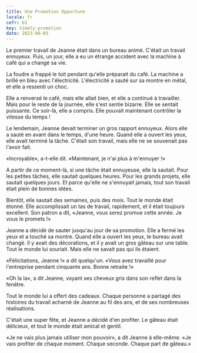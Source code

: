 ```yaml
---
title: Une Promotion Opportune
locale: fr
cefr: b1
key: timely-promotion
date: 2023-06-03
---
```


Le premier travail de Jeanne était dans un bureau animé. C'était un travail ennuyeux. Puis, un jour, elle a eu un étrange accident avec la machine à café qui a changé sa vie.

La foudre a frappé le toit pendant qu'elle préparait du café. La machine a brillé en bleu avec l'électricité. L'électricité a sauté sur sa montre en métal, et elle a ressenti un choc.

Elle a renversé le café, mais elle allait bien, et elle a continué à travailler. Mais pour le reste de la journée, elle s'est sentie bizarre. Elle se sentait puissante. Ce soir-là, elle a compris. Elle pouvait maintenant contrôler la vitesse du temps !

Le lendemain, Jeanne devait terminer un gros rapport ennuyeux. Alors elle a sauté en avant dans le temps, d'une heure. Quand elle a ouvert les yeux, elle avait terminé la tâche. C'était son travail, mais elle ne se souvenait pas l'avoir fait.

«Incroyable», a-t-elle dit. «Maintenant, je n'ai plus à m'ennuyer !»

A partir de ce moment-là, si une tâche était ennuyeuse, elle la sautait. Pour les petites tâches, elle sautait quelques heures. Pour les grands projets, elle sautait quelques jours. Et parce qu'elle ne s'ennuyait jamais, tout son travail était plein de bonnes idées.

Bientôt, elle sautait des semaines, puis des mois. Tout le monde était étonné. Elle accomplissait un tas de travail, rapidement, et il était toujours excellent. Son patron a dit, «Jeanne, vous serez promue cette année. Je vous le promets !»

Jeanne a décidé de sauter jusqu'au jour de sa promotion. Elle a fermé les yeux et a touché sa montre. Quand elle a ouvert les yeux, le bureau avait changé. Il y avait des décorations, et il y avait un gros gâteau sur une table. Tout le monde lui souriait. Mais elle ne savait pas qui ils étaient.

«Félicitations, Jeanne !» a dit quelqu'un. «Vous avez travaillé pour l'entreprise pendant cinquante ans. Bonne retraite !»

«Oh la la», a dit Jeanne, voyant ses cheveux gris dans son reflet dans la fenêtre.

Tout le monde lui a offert des cadeaux. Chaque personne a partagé des histoires du travail acharné de Jeanne au fil des ans, et de ses nombreuses réalisations.

C'était une super fête, et Jeanne a décidé d'en profiter. Le gâteau était délicieux, et tout le monde était amical et gentil.

«Je ne vais plus jamais utiliser mon pouvoir», a dit Jeanne à elle-même. «Je vais profiter de chaque moment. Chaque seconde. Chaque part de gâteau.»